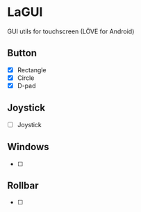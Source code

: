 # LaGUI
GUI utils for touchscreen (LÖVE for Android)
## Button
- [x] Rectangle
- [x] Circle
- [x] D-pad

## Joystick
- [ ] Joystick

## Windows
- [ ]

## Rollbar
- [ ]